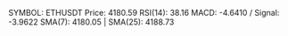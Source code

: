 SYMBOL: ETHUSDT
Price: 4180.59
RSI(14): 38.16
MACD: -4.6410 / Signal: -3.9622
SMA(7): 4180.05 | SMA(25): 4188.73
